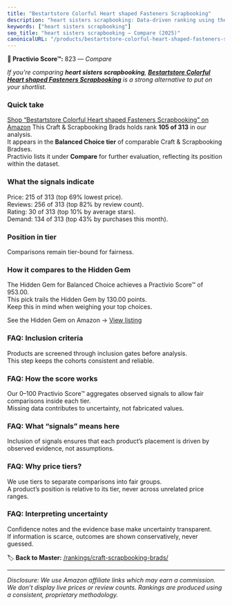 ```yaml
---
title: "Bestartstore Colorful Heart shaped Fasteners Scrapbooking"
description: "heart sisters scrapbooking: Data-driven ranking using the Practivio Score™. Positioned by quality, value, demand, findability, momentum."
keywords: ["heart sisters scrapbooking"]
seo_title: "heart sisters scrapbooking — Compare (2025)"
canonicalURL: "/products/bestartstore-colorful-heart-shaped-fasteners-scrapbooking-B08FHZ9GN2/"
---
```


**🛒 Practivio Score™:** 823 — _Compare_


*If you're comparing **heart sisters scrapbooking**, **[Bestartstore Colorful Heart shaped Fasteners Scrapbooking](https://www.amazon.com/dp/B08FHZ9GN2?tag=practivio-20)** is a strong alternative to put on your shortlist.*
### Quick take
[Shop “Bestartstore Colorful Heart shaped Fasteners Scrapbooking” on Amazon](https://www.amazon.com/dp/B08FHZ9GN2?tag=practivio-20)
This Craft & Scrapbooking Brads holds rank **105 of 313** in our analysis.  
It appears in the **Balanced Choice tier** of comparable Craft & Scrapbooking Bradses.  
Practivio lists it under **Compare** for further evaluation, reflecting its position within the dataset.

### What the signals indicate
Price: 215 of 313 (top 69% lowest price).  
Reviews: 256 of 313 (top 82% by review count).  
Rating: 30 of 313 (top 10% by average stars).  
Demand: 134 of 313 (top 43% by purchases this month).

### Position in tier
Comparisons remain tier-bound for fairness.

### How it compares to the Hidden Gem
The Hidden Gem for Balanced Choice achieves a Practivio Score™ of 953.00.  
This pick trails the Hidden Gem by 130.00 points.  
Keep this in mind when weighing your top choices.  

See the Hidden Gem on Amazon → [View listing](https://www.amazon.com/dp/B09VGSNWZW?tag=practivio-20)

### FAQ: Inclusion criteria
Products are screened through inclusion gates before analysis.  
This step keeps the cohorts consistent and reliable.

### FAQ: How the score works
Our 0–100 Practivio Score™ aggregates observed signals to allow fair comparisons inside each tier.  
Missing data contributes to uncertainty, not fabricated values.

### FAQ: What “signals” means here
Inclusion of signals ensures that each product’s placement is driven by observed evidence, not assumptions.

### FAQ: Why price tiers?
We use tiers to separate comparisons into fair groups.  
A product’s position is relative to its tier, never across unrelated price ranges.

### FAQ: Interpreting uncertainty
Confidence notes and the evidence base make uncertainty transparent.  
If information is scarce, outcomes are shown conservatively, never guessed.

<!-- Missing template for Compare/CompareWithinPriceClass -->


🏷️ **Back to Master:** [/rankings/craft-scrapbooking-brads/](/rankings/craft-scrapbooking-brads/)

---
_Disclosure: We use Amazon affiliate links which may earn a commission. We don’t display live prices or review counts. Rankings are produced using a consistent, proprietary methodology._
